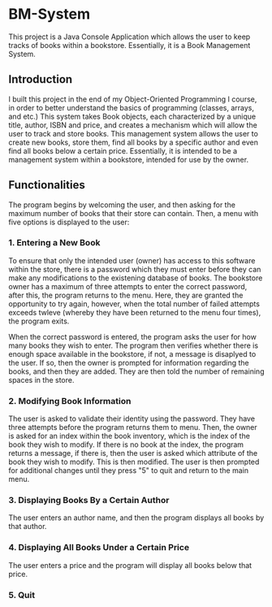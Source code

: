 # BM-System
This project is a Java Console Application which allows the user to keep tracks of books within a bookstore. Essentially, it is a Book Management System.

## Introduction
I built this project in the end of my Object-Oriented Programming I course, in order to better understand the basics of programming (classes, arrays, and etc.) This system takes Book objects, each characterized by a unique title, author, ISBN and price, and creates a mechanism which will allow the user to track and store books. This management system allows the user to create new books, store them, find all books by a specific author and even find all books below a certain price. Essentially, it is intended to be a management system within a bookstore, intended for use by the owner. 

## Functionalities
The program begins by welcoming the user, and then asking for the maximum number of books that their store can contain. Then, a menu with five options is displayed to the user:

### 1. Entering a New Book
To ensure that only the intended user (owner) has access to this software within the store, there is a password which they must enter before they can make any modifications to the existening database of books. The bookstore owner has a maximum of three attempts to enter the correct password, after this, the program returns to the menu. Here, they are granted the opportunity to try again, however, when the total number of failed attempts exceeds twleve (whereby they have been returned to the menu four times), the program exits. 

When the correct password is entered, the program asks the user for how many books they wish to enter. The program then verifies whether there is enough space available in the bookstore, if not, a message is disaplyed to the user. If so, then the owner is prompted for information regarding the books, and then they are added. They are then told the number of remaining spaces in the store. 

### 2. Modifying Book Information
The user is asked to validate their identity using the password. They have three attempts before the program returns them to menu. Then, the owner is asked for an index within the book inventory, which is the index of the book they wish to modify. If there is no book at the index, the program returns a message, if there is, then the user is asked which attribute of the book they wish to modify. This is then modified. The user is then prompted for additional changes until they press "5" to quit and return to the main menu. 

### 3. Displaying Books By a Certain Author
The user enters an author name, and then the program displays all books by that author. 

### 4. Displaying All Books Under a Certain Price
The user enters a price and the program will display all books below that price. 

### 5. Quit






